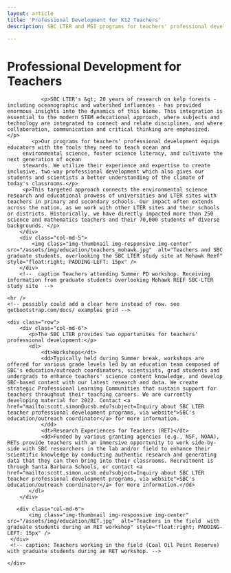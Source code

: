 ```yaml
---
layout: article
title: 'Professional Development for K12 Teachers'
description: SBC LTER and MSI programs for teachers' professional development.

---
```


<h1>Professional Development for Teachers</h1>

<div id="main-container">
	<div class="row">
       <div class="col-md-7">
		  
			   <p>SBC LTER's &gt; 20 years of research on kelp forests - including oceanographic and watershed influences - has provided enormous insights into the dynamics of this biome. This integration is essential to the modern STEM educational approach, where subjects and technology are integrated to connect and relate disciplines, and where collaboration, communication and critical thinking are emphasized. </p>
            <p>Our programs for teachers' professional development equips educators with the tools they need to teach ocean and
		 environmental science, foster science literacy, and cultivate the next generation of ocean
		 stewards. We utilize their experience and expertise to create inclusive, two-way professional development which also gives our students and scientists a better understanding of the climate of today's classrooms.</p>
		 <p>This targeted approach connects the environmental science research and educational prowess of universities and LTER sites with teachers in primary and secondary schools. Our impact often extends across the nation, as we work with other LTER sites and their schools or districts. Historically, we have directly impacted more than 250 science and mathematics teachers and their 70,000 students of diverse backgrounds. </p>
        </div>
		<div class="col-md-5">
			<img class="img-thumbnail img-responsive img-center" src="/assets/img/education/teachers_mohawk.jpg"  alt="Teachers and SBC graduate students, overlooking the SBC LTER study site at Mohawk Reef" style="float:right; PADDING-LEFT: 15px" />       	  
		</div>
		<!--  caption Teachers attending Summer PD workshop. Receiving information from graduate students overlooking Mohawk REEF SBC-LTER study site  -->
   </div>
   
    <hr />
    <!-- possibly could add a clear here instead of row. see getbootstrap.com/docs/ examples grid -->
    
    <div class="row"> 
        <div class="col-md-6">
           <p>The SBC LTER provides two opportunites for teachers' professional development:</p>
           <dl>
			   <dt>Workshops</dt>
			   <dd>Typically held during Summer break, workshops are offered for various grade levels led by an education team composed of SBC's education/outreach coordinators, scientsists, grad students and undergrads to enhance teachers' science content knowledge, and develop SBC-based content with our latest research and data. We create strategic Professional Learning Communities that sustain support for teachers throughout their teaching careers. We are currently developing material for 2022. Contact <a href="mailto:scott.simon@ucsb.edu?subject=Inquiry about SBC LTER teacher professional development programs, via website">SBC's education/outreach coordinator</a> for more information.
			   </dd>
			   <dt>Research Experiences for Teachers (RET)</dt>
			   <dd>Funded by various granting agencies (e.g., NSF, NOAA), RETs provide teachers with an immersive opportunity to work side-by-side with SBC researchers in the lab and/or field to enhance their scientific knowledge by conducting authentic research and generating data that they can then bring into their classrooms. Recruitment is through Santa Barbara Schools, or contact <a href="mailto:scott.simon.ucsb.edu?subject=Inquiry about SBC LTER teacher professional development programs, via website">SBC's education/outreach coordinator</a> for more information.</dd>
           </dl>
        </div>

       <div class="col-md-6">      
    	   <img class="img-thumbnail img-responsive img-center" src="/assets/img/education/RET.jpg"  alt="Teachers in the field  with graduate students during an RET workshop" style="float:right; PADDING-LEFT: 15px" />       
     </div>
     <!-- caption: Teachers working in the field (Coal Oil Point Reserve) with graduate students during an RET workshop. -->
     
    </div>
</div>